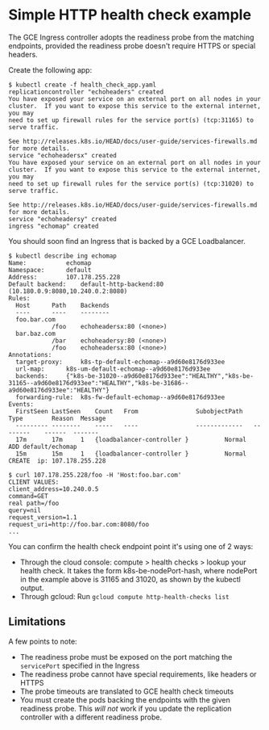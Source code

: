 # Simple HTTP health check example

The GCE Ingress controller adopts the readiness probe from the matching endpoints, provided the readiness probe doesn't require HTTPS or special headers.

Create the following app:
```console
$ kubectl create -f health_check_app.yaml
replicationcontroller "echoheaders" created
You have exposed your service on an external port on all nodes in your
cluster.  If you want to expose this service to the external internet, you may
need to set up firewall rules for the service port(s) (tcp:31165) to serve traffic.

See http://releases.k8s.io/HEAD/docs/user-guide/services-firewalls.md for more details.
service "echoheadersx" created
You have exposed your service on an external port on all nodes in your
cluster.  If you want to expose this service to the external internet, you may
need to set up firewall rules for the service port(s) (tcp:31020) to serve traffic.

See http://releases.k8s.io/HEAD/docs/user-guide/services-firewalls.md for more details.
service "echoheadersy" created
ingress "echomap" created
```

You should soon find an Ingress that is backed by a GCE Loadbalancer.

```console
$ kubectl describe ing echomap
Name:			echomap
Namespace:		default
Address:		107.178.255.228
Default backend:	default-http-backend:80 (10.180.0.9:8080,10.240.0.2:8080)
Rules:
  Host		Path	Backends
  ----		----	--------
  foo.bar.com
    		/foo 	echoheadersx:80 (<none>)
  bar.baz.com
    		/bar 	echoheadersy:80 (<none>)
    		/foo 	echoheadersx:80 (<none>)
Annotations:
  target-proxy:		k8s-tp-default-echomap--a9d60e8176d933ee
  url-map:		k8s-um-default-echomap--a9d60e8176d933ee
  backends:		{"k8s-be-31020--a9d60e8176d933ee":"HEALTHY","k8s-be-31165--a9d60e8176d933ee":"HEALTHY","k8s-be-31686--a9d60e8176d933ee":"HEALTHY"}
  forwarding-rule:	k8s-fw-default-echomap--a9d60e8176d933ee
Events:
  FirstSeen	LastSeen	Count	From				SubobjectPath	Type		Reason	Message
  ---------	--------	-----	----				-------------	--------	------	-------
  17m		17m		1	{loadbalancer-controller }			Normal		ADD	default/echomap
  15m		15m		1	{loadbalancer-controller }			Normal		CREATE	ip: 107.178.255.228

$ curl 107.178.255.228/foo -H 'Host:foo.bar.com'
CLIENT VALUES:
client_address=10.240.0.5
command=GET
real path=/foo
query=nil
request_version=1.1
request_uri=http://foo.bar.com:8080/foo
...
```

You can confirm the health check endpoint point it's using one of 2 ways:
* Through the cloud console: compute > health checks > lookup your health check. It takes the form k8s-be-nodePort-hash, where nodePort in the example above is 31165 and 31020, as shown by the kubectl output.
* Through gcloud: Run `gcloud compute http-health-checks list`

## Limitations

A few points to note:
* The readiness probe must be exposed on the port matching the `servicePort` specified in the Ingress
* The readiness probe cannot have special requirements, like headers or HTTPS
* The probe timeouts are translated to GCE health check timeouts
* You must create the pods backing the endpoints with the given readiness probe. This *will not* work if you update the replication controller with a different readiness probe.


